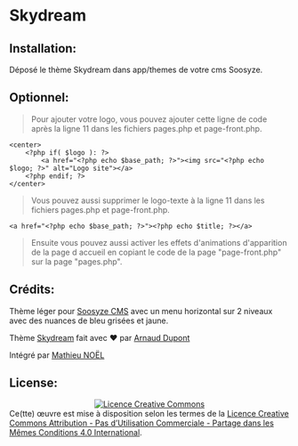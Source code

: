

# Skydream

## Installation:
Déposé le thème Skydream dans app/themes de votre cms Soosyze.

## Optionnel:
> Pour ajouter votre logo, vous pouvez ajouter cette ligne de code après la ligne 11 dans les fichiers  pages.php et page-front.php.

    <center>
    	<?php if( $logo ): ?>
    		<a href="<?php echo $base_path; ?>"><img src="<?php echo $logo; ?>" alt="Logo site"></a>
    	<?php endif; ?>
    </center>
> Vous pouvez aussi supprimer le logo-texte à la ligne 11 dans les fichiers  pages.php et page-front.php.

    <a href="<?php echo $base_path; ?>"><?php echo $title; ?></a>
> Ensuite vous pouvez aussi activer les effets d'animations d'apparition de la page d accueil en copiant le code de la page  "page-front.php" sur la page "pages.php".



## Crédits:

Thème léger pour [Soosyze CMS](https://soosyze.com) avec un menu horizontal sur 2 niveaux avec des nuances de bleu grisées et jaune.

  

Thème [Skydream](https://www.arnaud-dupont.tk) fait avec :heart: par [Arnaud Dupont](https://www.arnaud-dupont.tech)

  

Intégré par [Mathieu NOËL](https://mathieu-noel.fr)

## License:

<center><a  rel="license"  href="http://creativecommons.org/licenses/by-nc-sa/4.0/"><img  alt="Licence Creative Commons"  style="border-width:0"  src="https://i.creativecommons.org/l/by-nc-sa/4.0/88x31.png"  /></a></center>Ce(tte) œuvre est mise à disposition selon les termes de la <a  rel="license"  href="http://creativecommons.org/licenses/by-nc-sa/4.0/">Licence Creative Commons Attribution - Pas d’Utilisation Commerciale - Partage dans les Mêmes Conditions 4.0 International</a>.
